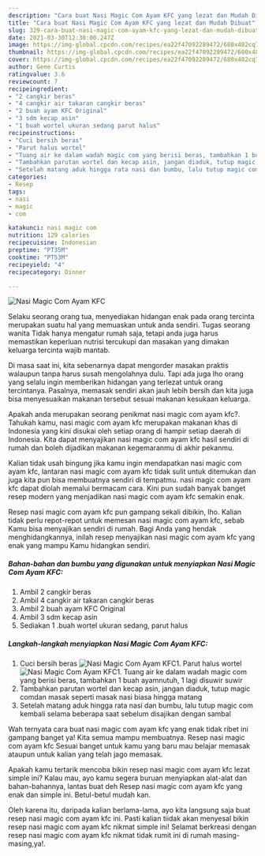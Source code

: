 ```yaml
---
description: "Cara buat Nasi Magic Com Ayam KFC yang lezat dan Mudah Dibuat"
title: "Cara buat Nasi Magic Com Ayam KFC yang lezat dan Mudah Dibuat"
slug: 329-cara-buat-nasi-magic-com-ayam-kfc-yang-lezat-dan-mudah-dibuat
date: 2021-03-30T12:30:00.247Z
image: https://img-global.cpcdn.com/recipes/ea22f47092289472/680x482cq70/nasi-magic-com-ayam-kfc-foto-resep-utama.jpg
thumbnail: https://img-global.cpcdn.com/recipes/ea22f47092289472/680x482cq70/nasi-magic-com-ayam-kfc-foto-resep-utama.jpg
cover: https://img-global.cpcdn.com/recipes/ea22f47092289472/680x482cq70/nasi-magic-com-ayam-kfc-foto-resep-utama.jpg
author: Gene Curtis
ratingvalue: 3.6
reviewcount: 7
recipeingredient:
- "2 cangkir beras"
- "4 cangkir air takaran cangkir beras"
- "2 buah ayam KFC Original"
- "3 sdm kecap asin"
- "1 buah wortel ukuran sedang parut halus"
recipeinstructions:
- "Cuci bersih beras"
- "Parut halus wortel"
- "Tuang air ke dalam wadah magic com yang berisi beras, tambahkan 1 buah ayamnutuh, 1 lagi disuwir suwir"
- "Tambahkan parutan wortel dan kecap asin, jangan diaduk, tutup magic comdan masak seperti masak nasi biasa hingga matang"
- "Setelah matang aduk hingga rata nasi dan bumbu, lalu tutup magic com kembali selama beberapa saat sebelum disajikan dengan sambal"
categories:
- Resep
tags:
- nasi
- magic
- com

katakunci: nasi magic com 
nutrition: 129 calories
recipecuisine: Indonesian
preptime: "PT35M"
cooktime: "PT53M"
recipeyield: "4"
recipecategory: Dinner

---
```



![Nasi Magic Com Ayam KFC](https://img-global.cpcdn.com/recipes/ea22f47092289472/680x482cq70/nasi-magic-com-ayam-kfc-foto-resep-utama.jpg)

Selaku seorang orang tua, menyediakan hidangan enak pada orang tercinta merupakan suatu hal yang memuaskan untuk anda sendiri. Tugas seorang  wanita Tidak hanya mengatur rumah saja, tetapi anda juga harus memastikan keperluan nutrisi tercukupi dan masakan yang dimakan keluarga tercinta wajib mantab.

Di masa  saat ini, kita sebenarnya dapat mengorder masakan praktis walaupun tanpa harus susah mengolahnya dulu. Tapi ada juga lho orang yang selalu ingin memberikan hidangan yang terlezat untuk orang tercintanya. Pasalnya, memasak sendiri akan jauh lebih bersih dan kita juga bisa menyesuaikan makanan tersebut sesuai makanan kesukaan keluarga. 



Apakah anda merupakan seorang penikmat nasi magic com ayam kfc?. Tahukah kamu, nasi magic com ayam kfc merupakan makanan khas di Indonesia yang kini disukai oleh setiap orang di hampir setiap daerah di Indonesia. Kita dapat menyajikan nasi magic com ayam kfc hasil sendiri di rumah dan boleh dijadikan makanan kegemaranmu di akhir pekanmu.

Kalian tidak usah bingung jika kamu ingin mendapatkan nasi magic com ayam kfc, lantaran nasi magic com ayam kfc tidak sulit untuk ditemukan dan juga kita pun bisa membuatnya sendiri di tempatmu. nasi magic com ayam kfc dapat diolah memalui bermacam cara. Kini pun sudah banyak banget resep modern yang menjadikan nasi magic com ayam kfc semakin enak.

Resep nasi magic com ayam kfc pun gampang sekali dibikin, lho. Kalian tidak perlu repot-repot untuk memesan nasi magic com ayam kfc, sebab Kamu bisa menyajikan sendiri di rumah. Bagi Anda yang hendak menghidangkannya, inilah resep menyajikan nasi magic com ayam kfc yang enak yang mampu Kamu hidangkan sendiri.

<!--inarticleads1-->

##### Bahan-bahan dan bumbu yang digunakan untuk menyiapkan Nasi Magic Com Ayam KFC:

1. Ambil 2 cangkir beras
1. Ambil 4 cangkir air takaran cangkir beras
1. Ambil 2 buah ayam KFC Original
1. Ambil 3 sdm kecap asin
1. Sediakan 1 .buah wortel ukuran sedang, parut halus




<!--inarticleads2-->

##### Langkah-langkah menyiapkan Nasi Magic Com Ayam KFC:

1. Cuci bersih beras
<img src="https://img-global.cpcdn.com/steps/2f585ad0792f8f26/160x128cq70/nasi-magic-com-ayam-kfc-langkah-memasak-1-foto.jpg" alt="Nasi Magic Com Ayam KFC">1. Parut halus wortel
<img src="https://img-global.cpcdn.com/steps/333500a07704bc57/160x128cq70/nasi-magic-com-ayam-kfc-langkah-memasak-2-foto.jpg" alt="Nasi Magic Com Ayam KFC">1. Tuang air ke dalam wadah magic com yang berisi beras, tambahkan 1 buah ayamnutuh, 1 lagi disuwir suwir
1. Tambahkan parutan wortel dan kecap asin, jangan diaduk, tutup magic comdan masak seperti masak nasi biasa hingga matang
1. Setelah matang aduk hingga rata nasi dan bumbu, lalu tutup magic com kembali selama beberapa saat sebelum disajikan dengan sambal




Wah ternyata cara buat nasi magic com ayam kfc yang enak tidak ribet ini gampang banget ya! Kita semua mampu membuatnya. Resep nasi magic com ayam kfc Sesuai banget untuk kamu yang baru mau belajar memasak ataupun untuk kalian yang telah jago memasak.

Apakah kamu tertarik mencoba bikin resep nasi magic com ayam kfc lezat simple ini? Kalau mau, ayo kamu segera buruan menyiapkan alat-alat dan bahan-bahannya, lantas buat deh Resep nasi magic com ayam kfc yang enak dan simple ini. Betul-betul mudah kan. 

Oleh karena itu, daripada kalian berlama-lama, ayo kita langsung saja buat resep nasi magic com ayam kfc ini. Pasti kalian tiidak akan menyesal bikin resep nasi magic com ayam kfc nikmat simple ini! Selamat berkreasi dengan resep nasi magic com ayam kfc nikmat tidak rumit ini di rumah masing-masing,ya!.

